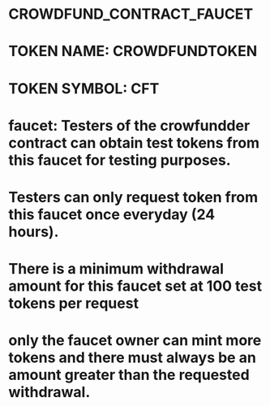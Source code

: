 
# CROWDFUND_CONTRACT_FAUCET

# TOKEN NAME: CROWDFUNDTOKEN

# TOKEN SYMBOL: CFT

# faucet: Testers of the crowfundder contract can obtain test tokens from this faucet for testing purposes.

# Testers can only request token from this faucet once everyday (24 hours).

# There is a minimum withdrawal amount for this faucet set at 100 test tokens per request

# only the faucet owner can mint more tokens and there must always be an amount greater than the requested withdrawal.